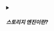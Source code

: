 <details markdown="1">
<summary> 

#### ***스토리지 엔진이란?***  </summary>
dbms에 포함되는 컴포넌트로 crud를 담당해 물리적 저장장치에서 데이터를 읽어오는 역할을 담당한다.

##

`innoDB 엔진`  
장점 : 트랜잭션이 지원되며, row-level-lock을 사용해 갱신 작업 속도가 빠르며 동시성 처리에 유리하다.  
단점 : 시스템 자원을 많이 사용한다.

사용처 : 데이터 무결성이 필요하며 트랜잭션 처리가 중요한 작업에 사용.

`MyISAM 엔진`  
장점 : table 단위로 locking을 제공하며 read-only 위주의 간단한 작업에 유리하다.  
단점 : 트랜잭션이 지원되지 않으며 동시성 처리에 불리하다.

사용처 : 트랜잭션이 필요없는 읽기 위주의 정적인 작업에 사용.

`memory 엔진`  
heap 테이블이라 불리며 빠른 insert와 select 작업이 가능하다.  
트랜잭션이 지원되지 않으며, 모든 데이터를 RAM에 저장하기 때문에 휘발성이다.  
데이터 분석 시 중간 결과 저장용, JWT 사용시 RefreshToken 저장용으로 사용 가능하다.

##

</details>
